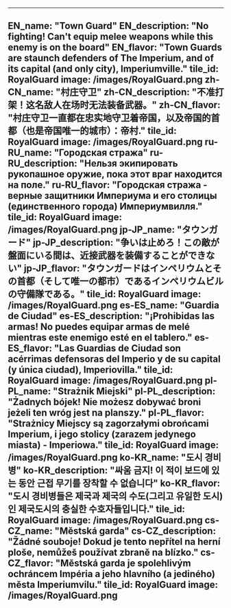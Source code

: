 ---

EN_name: "Town Guard"
EN_description: "No fighting!  Can't equip melee weapons while this enemy is on the board"
EN_flavor: "Town Guards are staunch defenders of The Imperium, and of its capital (and only city), Imperiumville."
tile_id: RoyalGuard
image: /images/RoyalGuard.png
zh-CN_name: "村庄守卫"
zh-CN_description: "不准打架！这名敌人在场时无法装备武器。"
zh-CN_flavor: "村庄守卫一直都在忠实地守卫着帝国，以及帝国的首都（也是帝国唯一的城市）：帝村."
tile_id: RoyalGuard
image: /images/RoyalGuard.png
ru-RU_name: "Городская стража"
ru-RU_description: "Нельзя экипировать рукопашное оружие, пока этот враг находится на поле."
ru-RU_flavor: "Городская стража - верные защитники Империума и его столицы (единственного города) Империумвилля."
tile_id: RoyalGuard
image: /images/RoyalGuard.png
jp-JP_name: "タウンガード"
jp-JP_description: "争いは止めろ！この敵が盤面にいる間は、近接武器を装備することができない"
jp-JP_flavor: "タウンガードはインペリウムとその首都（そして唯一の都市）であるインペリウムビルの守備隊である。"
tile_id: RoyalGuard
image: /images/RoyalGuard.png
es-ES_name: "Guardia de Ciudad"
es-ES_description: "¡Prohibidas las armas! No puedes equipar armas de melé mientras este enemigo esté en el tablero."
es-ES_flavor: "Las Guardias de Ciudad son acérrimas defensoras del Imperio y de su capital (y única ciudad), Imperiovilla."
tile_id: RoyalGuard
image: /images/RoyalGuard.png
pl-PL_name: "Strażnik Miejski"
pl-PL_description: "Żadnych bójek! Nie możesz dobywać broni jeżeli ten wróg jest na planszy."
pl-PL_flavor: "Strażnicy Miejscy są zagorzałymi obrońcami Imperium, 
i jego stolicy (zarazem jedynego miasta) - Imperiowa."
tile_id: RoyalGuard
image: /images/RoyalGuard.png
ko-KR_name: "도시 경비병"
ko-KR_description: "싸움 금지! 이 적이 보드에 있는 동안 근접 무기를 장착할 수 없습니다"
ko-KR_flavor: "도시 경비병들은 제국과 제국의 수도(그리고 유일한 도시)인 제국도시의 충실한 수호자들입니다."
tile_id: RoyalGuard
image: /images/RoyalGuard.png
cs-CZ_name: "Městská garda"
cs-CZ_description: "Žádné souboje! Dokud je tento nepřítel na herní ploše, nemůžeš používat zbraně na blízko."
cs-CZ_flavor: "Městská garda je spolehlivým ochráncem Impéria a jeho hlavního (a jediného) města Imperiumvilu."
tile_id: RoyalGuard
image: /images/RoyalGuard.png
---